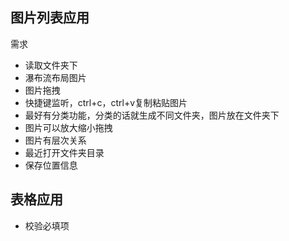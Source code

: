 ## 图片列表应用

需求

- 读取文件夹下
- 瀑布流布局图片
- 图片拖拽
- 快捷键监听，ctrl+c，ctrl+v复制粘贴图片
- 最好有分类功能，分类的话就生成不同文件夹，图片放在文件夹下
- 图片可以放大缩小拖拽
- 图片有层次关系
- 最近打开文件夹目录
- 保存位置信息

## 表格应用

- 校验必填项

